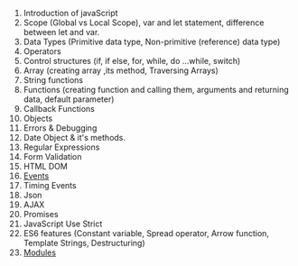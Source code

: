 1. Introduction of javaScript
2. Scope (Global vs Local Scope), var and let statement, difference between let and var.
3. Data Types (Primitive data type, Non-primitive (reference) data type)
4. Operators
5. Control structures (if, if else, for, while, do ...while, switch)
6. Array (creating array ,its method, Traversing Arrays)
7. String functions
8. Functions (creating function and calling them, arguments and returning data, default parameter)
9. Callback Functions
10. Objects
11. Errors & Debugging 
12. Date Object & it's methods.
13. Regular Expressions
14. Form Validation
15. HTML DOM
16. [Events](https://www.w3.org/TR/uievents/)
17. Timing Events
18. Json
19. AJAX
20. Promises
21. JavaScript Use Strict
22. ES6 features (Constant variable, Spread operator, Arrow function, Template Strings, Destructuring)
23. [Modules](http://exploringjs.com/es6/ch_modules.html)
